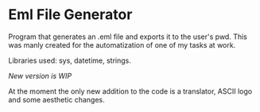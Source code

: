 # Eml File Generator

Program that generates an .eml file and exports it to the user's pwd. This was manly created for the automatization of one of my tasks at work. 

Libraries used: sys, datetime, strings. 

*New version is WIP*

At the moment the only new addition to the code is a translator, ASCII logo and some aesthetic changes. 
